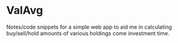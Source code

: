 # ValAvg

Notes/code snippets for a simple web app to aid me in calculating buy/sell/hold amounts of various
holdings come investment time.

